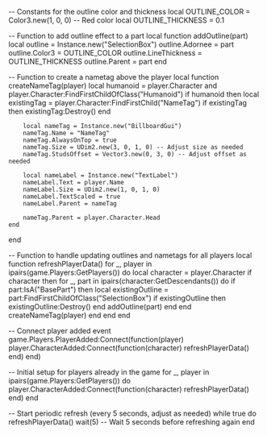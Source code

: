 -- Constants for the outline color and thickness
local OUTLINE_COLOR = Color3.new(1, 0, 0) -- Red color
local OUTLINE_THICKNESS = 0.1

-- Function to add outline effect to a part
local function addOutline(part)
    local outline = Instance.new("SelectionBox")
    outline.Adornee = part
    outline.Color3 = OUTLINE_COLOR
    outline.LineThickness = OUTLINE_THICKNESS
    outline.Parent = part
end

-- Function to create a nametag above the player
local function createNameTag(player)
    local humanoid = player.Character and player.Character:FindFirstChildOfClass("Humanoid")
    if humanoid then
        local existingTag = player.Character:FindFirstChild("NameTag")
        if existingTag then
            existingTag:Destroy()
        end
        
        local nameTag = Instance.new("BillboardGui")
        nameTag.Name = "NameTag"
        nameTag.AlwaysOnTop = true
        nameTag.Size = UDim2.new(3, 0, 1, 0) -- Adjust size as needed
        nameTag.StudsOffset = Vector3.new(0, 3, 0) -- Adjust offset as needed

        local nameLabel = Instance.new("TextLabel")
        nameLabel.Text = player.Name
        nameLabel.Size = UDim2.new(1, 0, 1, 0)
        nameLabel.TextScaled = true
        nameLabel.Parent = nameTag

        nameTag.Parent = player.Character.Head
    end
end

-- Function to handle updating outlines and nametags for all players
local function refreshPlayerData()
    for _, player in ipairs(game.Players:GetPlayers()) do
        local character = player.Character
        if character then
            for _, part in ipairs(character:GetDescendants()) do
                if part:IsA("BasePart") then
                    local existingOutline = part:FindFirstChildOfClass("SelectionBox")
                    if existingOutline then
                        existingOutline:Destroy()
                    end
                    addOutline(part)
                end
            end
            createNameTag(player)
        end
    end
end

-- Connect player added event
game.Players.PlayerAdded:Connect(function(player)
    player.CharacterAdded:Connect(function(character)
        refreshPlayerData()
    end)
end)

-- Initial setup for players already in the game
for _, player in ipairs(game.Players:GetPlayers()) do
    player.CharacterAdded:Connect(function(character)
        refreshPlayerData()
    end)
end

-- Start periodic refresh (every 5 seconds, adjust as needed)
while true do
    refreshPlayerData()
    wait(5) -- Wait 5 seconds before refreshing again
end
